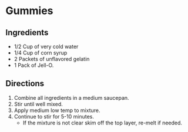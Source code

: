 # Gummies

## Ingredients

- 1/2 Cup of very cold water
- 1/4 Cup of corn syrup
- 2 Packets of unflavored gelatin
- 1 Pack of Jell-O.

## Directions

 1. Combine all ingredients in a medium saucepan.
 2. Stir until well mixed.
 3. Apply medium low temp to mixture.
 4. Continue to stir for 5-10 minutes.
    - If the mixture is not clear skim off the top layer, re-melt if needed.
